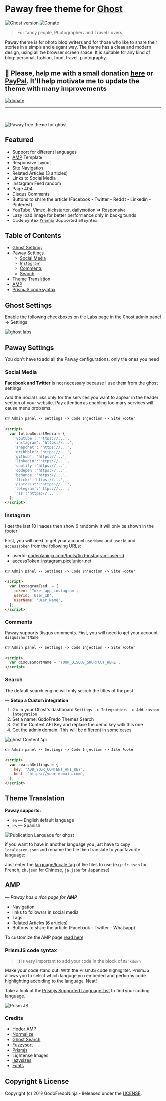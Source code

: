# Paway free theme for [Ghost](https://github.com/tryghost/ghost/)

[![Ghost version](https://img.shields.io/badge/Ghost-2.x-brightgreen.svg)](https://github.com/TryGhost/Ghost)
[![Donate](https://img.shields.io/badge/donate-paypal-blue.svg)](https://www.paypal.com/cgi-bin/webscr?cmd=_s-xclick&hosted_button_id=Y7UB5Q8GVN3HN&source=url)

> For fancy people, Photographers and Travel Lovers

Paway theme is for photo blog writers and for those who like to share their stories in a simple and elegant way. The theme has a clean and modern design, using all the browser screen space.
It is suitable for any kind of blog: personal, fashion, food, travel, photography.

## 🙏 Please, help me with a small donation [here](https://www.paypal.com/cgi-bin/webscr?cmd=_s-xclick&hosted_button_id=Y7UB5Q8GVN3HN&source=url) or [PayPal](https://www.paypal.me/godofredoninja). It'll help motivate me to update the theme with many improvements

[![donate](./assets/images/donate.gif)](https://www.paypal.com/cgi-bin/webscr?cmd=_s-xclick&hosted_button_id=Y7UB5Q8GVN3HN&source=url)

---

&nbsp;

![Paway free theme for ghost](./assets/images/screenshot-desktop.jpg)

## Featured

- Support for different languages
- [AMP](https://github.com/godofredoninja/Hodor-AMP-Ghost) Template
- Responsive Layout
- Site Navigation
- Related Articles (3 articles)
- Links to Social Media
- Instagram Feed random
- Page 404
- Disqus Comments
- Buttons to share the article (Facebook - Twitter - Reddit - Linkedin - Pinterest)
- YouTube, Vimeo, kickstarter, dailymotion => Responsive
- Lazy load Image for better performance only in backgrounds
- Code syntax [Prismjs](http://prismjs.com/index.html#languages-list) Supported all syntax.

## Table of Contents

- [Ghost Settings](#ghost-settings)
- [Paway Settings](#mapache-settings)
  - [Social Media](#social-media)
  - [Instagram](#instagram)
  - [Comments](#comments)
  - [Search](#search)
- [Theme Translation](#theme-translation)
- [AMP](#amp)
- [PrismJS code syntax](#prismjs-code-syntax)

## Ghost Settings

Enable the following checkboxes on the Labs page in the Ghost admin panel -> Settings

![ghost labs](./documentation/ghost.jpg)

## Paway Settings

You don't have to add all the Paway configurations. only the ones you need

### Social Media

**Facebook and Twitter** is not necessary because I use them from the ghost settings

Add the Social Links only for the services you want to appear in the header section of your website. Pay attention as enabling too many services will cause menu problems.

👉 `Admin panel -> Settings -> Code Injection -> Site Footer`

```html
<script>
  var followSocialMedia = {
    'youtube': 'https://...',
    'instagram': 'https://...',
    'snapchat': 'https://...',
    'dribbble': 'https://...',
    'github': 'https://...',
    'linkedin':'https://...',
    'spotify':'https://...',
    'codepen':'https://...',
    'behance':'https://...',
    'flickr':'https://...',
    'pinterest':'https://...',
    'telegram':'https://...',
    'rss':'https://...',
  };
</script>
```
### Instagram

I get the last 10 images then show 6 randomly It will only be shown in the footer

First, you will need to get your account `userName` and `userId` and `accessToken` from the following URLs:

- userId: [codeofaninja.com/tools/find-instagram-user-id](https://codeofaninja.com/tools/find-instagram-user-id)
- accessToken: [instagram.pixelunion.net](http://instagram.pixelunion.net/)

👉 `Admin panel -> Settings -> Code Injection -> Site Footer`

```html
<script>
  var instagramFeed  = {
    token: 'Token_app_instagram',
    userId: 'User_ID',
    userName: 'User_Name',
  };
</script>
```

### Comments

Paway supports Disqus comments. First, you will need to get your account `disqusShortName`

👉 `Admin panel -> Settings -> Code Injection -> Site Footer`

```html
<script>
  var disqusShortName = 'YOUR_DISQUS_SHORTCUT_HERE';
</script>
```

### Search

The default search engine will only search the titles of the post

 — **Setup a Custom integration**

1. Go in your Ghost's dashboard `Settings -> Integrations -> Add custom integration`
2. Set a name: GodoFredo Themes Search
3. Get the Content API Key and replace the demo key with this one
4. Get the admin domain. This will be different in some cases

![ghost Content Api](./documentation/content-api.jpg)

👉 `Admin panel -> Settings -> Code Injection -> Site Footer`

```html
<script>
  var searchSettings = {
    key: 'ADD_YOUR_CONTENT_API_KEY',
    host: 'https://your-domain.com',
  };
</script>
```

## Theme Translation

**Paway supports:**

- `en` — English default language
- `es` — Spanish

![Publication Language for ghost](./documentation/language.jpg)

if you want to have in another language you just have to copy `locales>en.json` and rename the file then translate to your favorite language:

Just enter the [language/locale tag](https://www.w3schools.com/tags/ref_language_codes.asp) of the files to use (e.g.: `fr.json` for French, `zh.json` for Chinese, `ja.json` for Japanese)

## AMP

— *Paway has a nice page for **AMP***

- Navigation
- links to followers in social media
- Tags
- Related Articles (6 articles)
- Buttons to share the article (Facebook - Twitter - Whatsapp)

To customize the AMP page [read here](https://github.com/godofredoninja/Hodor-AMP-Ghost)

### PrismJS code syntax

> It is very important to add your code in the block of `Markdown`

Make your code stand out. WIth the PrismJS code highlighter. PrismJS allows you to select which languge you embeded and performs code highlighting according to the language. Neat!

Take a look at the [Prismjs Supported Language List](http://prismjs.com/#languages-list) to find your coding language.

![Prism JS](./documentation/prismjs.jpg)

### Credits

- [Hodor AMP](https://github.com/godofredoninja/Hodor-AMP-Ghost)
- [Normalize](https://necolas.github.io/normalize.css/)
- [Ghost Search](https://github.com/HauntedThemes/ghost-search)
- [Fuzzysort](https://github.com/farzher/fuzzysort)
- [Prismjs](http://prismjs.com/)
- [Lightense Images](https://github.com/sparanoid/lightense-images)
- [lazysizes](https://github.com/aFarkas/lazysizes)
- [Fonts](https://fonts.google.com/selection?query=Playfair&selection.family=Playfair+Display|Roboto)

## Copyright & License

Copyright (c) 2019 GodoFredoNinja - Released under the [LICENSE](LICENSE).
